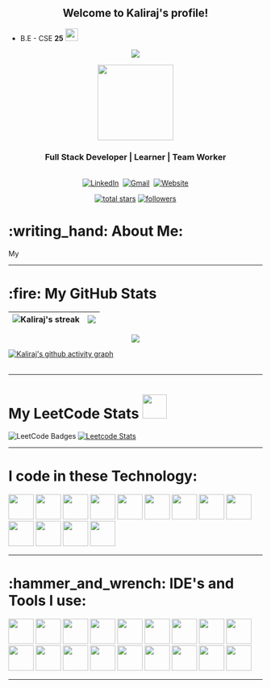 <h2 align="center">
  Welcome to Kaliraj's profile!
</h2>

- B.E - CSE **25** <img src="https://github.com/Kalirajm01/Kalirajm01/assets/92640470/f7475865-7b60-4fa6-aa8a-41a2b60e0155" height="25">

<p align="center">
  <a href="https://github.com/DenverCoder1/readme-typing-svg"><img src="https://readme-typing-svg.herokuapp.com?color=F73C07&lines=I+am+Kaliraj+%F0%9F%91%8B+;Computer%20Science%20Engineer;Full%20Stack%20Developer;Self%20Learner&center=true&width=380&height=45"></a>
</p>
<div id="header" align="center">
  <img src="https://media.giphy.com/media/jdPMeyv9rn0hZHh8n9/giphy.gif" width="150"/>
</div>

<h3 align="center">Full Stack Developer | Learner | Team Worker</h3>


<p align="center">
<br>
<a href="https://www.linkedin.com/in/kaliraj01/"><img src="https://img.shields.io/badge/linkedin-%230077B5.svg?&style=for-the-badge&logo=linkedin&logoColor=white" alt="LinkedIn" /></a>&nbsp;
<a href="mailto:kalirajm01@gmail.com?subject=Hi%20Kaliraj"><img src="https://img.shields.io/badge/gmail-%23D14836.svg?&style=for-the-badge&logo=gmail&logoColor=white" alt="Gmail"/></a>&nbsp;
<a href="https://kaliraj.netlify.app/"><img alt="Website" src="https://img.shields.io/website?style=for-the-badge&up_message=portfolio&url=https%3A%2F%2Fkkvanonymous.github.io%2F"></a>
</p>

<p align="center">
  <a href="https://github.com/Kalirajm01?tab=repositories&sort=stargazers">
    <img alt="total stars" title="Total stars on GitHub" src="https://custom-icon-badges.herokuapp.com/badge/dynamic/json?logo=star&color=55960c&labelColor=488207&label=Stars&style=for-the-badge&query=%24.stars&url=https://api.github-star-counter.workers.dev/user/kalirajm01"/></a>
  <a href="https://github.com/kalirajm01?tab=followers">
    <img alt="followers" title="Follow me on Github" src="https://custom-icon-badges.herokuapp.com/github/followers/kalirajm01?color=236ad3&labelColor=1155ba&style=for-the-badge&logo=person-add&label=Follow&logoColor=white"/></a>
</p>

<h1> :writing_hand: About Me:</h1>

My

---

<h1> :fire: My GitHub Stats</h1>

|<img align=center alt="Kaliraj's streak" src="https://github-readme-stats.vercel.app/api?username=kalirajm01&show_icons=true&count_private=true&include_all_commits=true"/>|<img src="https://github-readme-streak-stats.herokuapp.com/?&user=kalirajm01&theme=dark"/>|
|---|---|

<p align="center">
<img src="https://github-profile-trophy.vercel.app/?username=kalirajm01&theme=darkhub">

[![Kaliraj's github activity graph](https://github-readme-activity-graph.vercel.app/graph?username=kalirajm01&bg_color=000000&color=ffffff&line=51f565&point=ffffff&area=true&hide_border=true)](https://github.com/kalirajm01/github-readme-activity-graph)
</p>
<table>
 
</table>

---

<h1>My LeetCode Stats <img src="https://media.giphy.com/media/cmOBZdewjfLzV9NQiH/giphy.gif" width="48" /></h1>

<img src="https://leetcode-badge-showcase.vercel.app/api?username=kalirajm&theme=mint" alt="LeetCode Badges"/> [![Leetcode Stats](https://leetcard.jacoblin.cool/kalirajm?ext=contest&theme=dark)](https://leetcode.com/kalirajm)

---
<h1>I code in these Technology:</h1>

<img height="50" width="50" src="https://img.icons8.com/color/48/000000/python.png" /> <img height="50" width="50" src="https://img.icons8.com/color/48/000000/c-programming.png" /> <img height="50" width="50" src="https://img.icons8.com/color/48/000000/java-coffee-cup-logo.png" /> <img height="50" width="50" src="https://img.icons8.com/color/48/000000/html-5.png" /> <img height="50" width="50" src="https://img.icons8.com/color/48/000000/css3.png" /> <img height="50" width="50" src="https://img.icons8.com/color/48/000000/bootstrap.png" />
<img height="50" width="50" src="https://img.icons8.com/color/48/000000/javascript.png"/> <img height="50" width="50" src="https://img.icons8.com/color/48/000000/react-native.png"/> <img height="50" width="50" src="https://img.icons8.com/color/48/000000/google-firebase-console.png"/> <img height="50" width="50" src="https://img.icons8.com/color/48/000000/mysql-logo.png"/> <img height="50" width="50" src="https://img.icons8.com/color/48/000000/mongodb.png"/> <img height="50" width="50" src="https://img.icons8.com/color/48/000000/nodejs.png"/> <img height="50" width="50" src="https://img.icons8.com/color/48/000000/spring-logo.png"/>

---
<h1> :hammer_and_wrench: IDE's and Tools I use: </h1>


<img height="50" width="50" src="https://github.com/Kalirajm01/Kalirajm01/assets/92640470/d724cdf8-3570-4b06-8ece-38ee15ee0c8f" /> <img height="50" width="50" src="https://github.com/Kalirajm01/Kalirajm01/assets/92640470/c845fe57-49a7-40fd-9bb4-a9db8f434185" /> <img height="50" width="50" src="https://img.icons8.com/color/48/000000/visual-studio-code-2019.png"/> <img height="50" width="50" src="https://img.icons8.com/color/48/000000/pycharm.png"/> <img height="50" src="https://github.com/Kalirajm01/Kalirajm01/assets/92640470/00907992-c2e2-4190-b7ff-bc2b447d4a64" /> <img height="50" width="50" src="https://img.icons8.com/color/50/000000/git.png"/> <img height="50" width="50" src="https://img.icons8.com/dusk/64/000000/anaconda.png"/> <img height="50" src="https://img.icons8.com/officel/480/null/java-eclipse.png"/> <img height="50" width="50" src="https://github.com/Kalirajm01/Kalirajm01/assets/92640470/0e3fda92-8259-4d5d-8678-8bc67587b699" /> <img height="50" src="https://img.icons8.com/color/480/null/notion--v1.png" /> <img height="50" width="50" src="https://img.icons8.com/color/48/000000/figma--v1.png"/> <img height="50" width="50" src="https://github.com/Kalirajm01/Kalirajm01/assets/92640470/98c0b267-54fb-4001-8f47-06f339af9644" /> <img height="50" src="https://img.shields.io/badge/Netlify-00C7B7?style=for-the-badge&logo=netlify&logoColor=white"/> <img height="50" width="50" src="https://img.icons8.com/fluent/48/000000/arduino.png"/> <img height="50" width="50" src="https://github.com/Kalirajm01/Kalirajm01/assets/92640470/81ee7b06-cd76-4bf1-ba2a-9704aa26dc84" /> <img height="50" width="50" src="https://github.com/Kalirajm01/Kalirajm01/assets/92640470/d95ede15-2d0a-4aeb-9440-7b98a3105763" /> <img height="50" width="50" src="https://github.com/Kalirajm01/Kalirajm01/assets/92640470/20cb1b0a-c921-41db-a52b-a0c6df393fe1" /> <img height="50" width="50" src="https://github.com/Kalirajm01/Kalirajm01/assets/92640470/3b664cb2-3a6f-4dfd-b273-37501a8f5207" /> 

---
<!---
Kalirajm01/Kalirajm01 is a ✨ special ✨ repository because its `README.md` (this file) appears on your GitHub profile.
You can click the Preview link to take a look at your changes.
--->
